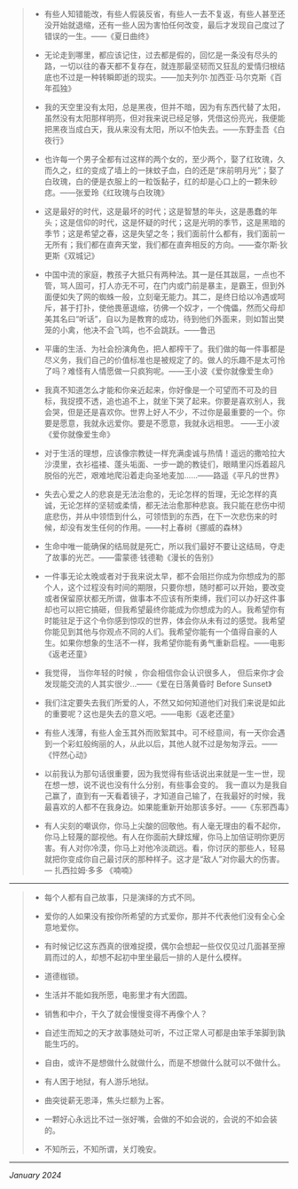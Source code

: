 > + 有些人知错能改，有些人假装反省，有些人一去不复返，有些人甚至还没开始就退缩，还有一些人因为害怕任何改变，最后才发现自己度过了错误的一生。——《夏日曲终​​​​​​​​​​​​​​​​​​》
>
> + 无论走到哪里，都应该记住，过去都是假的，回忆是一条没有尽头的路，一切以往的春天都不复存在，就连那最坚韧而又狂乱的爱情归根结底也不过是一种转瞬即逝的现实。——加夫列尔·加西亚·马尔克斯《百年孤独​​​​​​​​​​​​​​​​​​​​​​​​​​​​​​​​​​​​​​​​​​​​​​​​​​​​​​​​​​​​​​​​​​​​​​​​​​​​​​​​​​​​​​​​​​​​​​​​​​​​​​​​​​​​​​​​​》
>
> + 我的天空里没有太阳，总是黑夜，但并不暗，因为有东西代替了太阳，虽然没有太阳那样明亮，但对我来说已经足够，凭借这份亮光，我便能把黑夜当成白天，我从来没有太阳，所以不怕失去。——东野圭吾《白夜行》
>
> + 也许每一个男子全都有过这样的两个女的，至少两个，娶了红玫瑰，久而久之，红的变成了墙上的一抹蚊子血，白的还是“床前明月光”；娶了白玫瑰，白的便是衣服上的一粒饭黏子，红的却是心口上的一颗朱砂痣。——张爱玲《红玫瑰与白玫瑰​​​​​​​​​​​​​​​​​​​​​​​​​》
>
> + 这是最好的时代，这是最坏的时代；这是智慧的年头，这是愚蠢的年头；这是信仰的时代，这是怀疑的时代；这是光明的季节，这是黑暗的季节；这是希望之春，这是失望之冬；我们面前什么都有，我们面前一无所有；我们都在直奔天堂，我们都在直奔相反的方向。——查尔斯·狄更斯《双城记》
>
> + 中国中流的家庭，教孩子大抵只有两种法。其一是任其跋扈，一点也不管，骂人固可，打人亦无不可，在门内或门前是暴主，是霸王，但到外面便如失了网的蜘蛛一般，立刻毫无能力。其二，是终日给以冷遇或呵斥，甚于打扑，使他畏葸退缩，彷佛一个奴才，一个傀儡，然而父母却美其名曰“听话”，自以为是教育的成功，待到他们外面来，则如暂出樊笼的小禽，他决不会飞鸣，也不会跳跃。——鲁迅
>
> + 平庸的生活、为社会扮演角色，把人都榨干了。我们做的每一件事都是尽义务，我们自己的价值标准也是被规定了的。做人的乐趣不是太可怜了吗？难怪有人情愿做一只疯狗呢。——王小波《爱你就像爱生命》
>
> + 我真不知道怎么才能和你亲近起来，你好像是一个可望而不可及的目标，我捉摸不透，追也追不上，就坐下哭了起来。你要是喜欢别人，我会哭，但是还是喜欢你。世界上好人不少，不过你是最重要的一个。你要是愿意，我就永远爱你。要是不愿意，我就永远相思。 ——王小波《爱你就像爱生命》
>
> + 对于生活的理想，应该像宗教徒一样充满虔诚与热情！遥远的撒哈拉大沙漠里，衣衫褴褛、蓬头垢面、一步一跪的教徒们，眼睛里闪烁着超凡脱俗的光芒，艰难地爬沿着走向圣地麦加……——路遥《平凡的世界》
>
> + 失去心爱之人的悲哀是无法治愈的，无论怎样的哲理，无论怎样的真诚，无论怎样的坚韧或柔情，都无法治愈那种悲哀。我只能在悲伤中彻底悲伤，并从中领悟到什么，可领悟到的东西，在下一次悲伤来的时候，却没有发生任何的作用。——村上春树《挪威的森林》
>
> + 生命中唯一能确保的结局就是死亡，所以我们最好不要让这结局，夺走了故事的光芒。——雷蒙德·钱德勒《漫长的告别》
>
> + 一件事无论太晚或者对于我来说太早，都不会阻拦你成为你想成为的那个人，这个过程没有时间的期限，只要你想，随时都可以开始，要改变或者保留原状都无所谓，做事本不应该有所束缚，我们可以办好这件事却也可以把它搞砸，但我希望最终你能成为你想成为的人。我希望你有时能驻足于这个令你感到惊叹的世界，体会你从未有过的感觉。我希望你能见到其他与你观点不同的人们。我希望你能有一个值得自豪的人生。如果你想象的生活不一样，我希望你能有勇气重新启程。——电影《返老还童》
>
> + 我觉得， 当你年轻的时候 ，你会相信你会认识很多人， 但后来你才会发现能交流的人其实很少...——《爱在日落黄昏时 Before Sunset》
>
> + 我们注定要失去我们所爱的人，不然又如何知道他们对我们来说是如此的重要呢？这也是失去的意义吧。——电影《返老还童》
>
> + 有些人浅薄，有些人金玉其外而败絮其中。可不经意间，有一天你会遇到一个彩虹般绚丽的人，从此以后，其他人就不过是匆匆浮云。——《怦然心动》
>
> + 以前我认为那句话很重要，因为我觉得有些话说出来就是一生一世，现在想一想，说不说也没有什么分别，有些事会变的。 我一直以为是我自己赢了，直到有一天看着镜子，才知道自己输了，在我最好的时候，我最喜欢的人都不在我身边。如果能重新开始那该多好。——《东邪西毒》
>
> + 有人尖刻的嘲讽你，你马上尖酸的回敬他。有人毫无理由的看不起你，你马上轻蔑的鄙视他。有人在你面前大肆炫耀，你马上加倍证明你更厉害。有人对你冷漠，你马上对他冷淡疏远。看，你讨厌的那些人，轻易就把你变成你自己最讨厌的那种样子。这才是“敌人”对你最大的伤害。— 扎西拉姆·多多 《喃喃》

---

> + 每个人都有自己故事，只是演绎的方式不同。
>
> + 爱你的人如果没有按你所希望的方式爱你，那并不代表他们没有全心全意地爱你。
>
> + 有时候记忆这东西真的很难捉摸，偶尔会想起一些仅仅见过几面甚至擦肩而过的人，却想不起初中里坐最后一排的人是什么模样。
>
> + 道德枷锁。
>
> + 生活并不能如我所愿，电影里才有大团圆。
>
> + 销售和中介，干久了就会慢慢变得不再像个人？
>
> + 自述生而知之的天才故事随处可听，不过正常人可都是由笨手笨脚到孰能生巧的。
>
> + 自由，或许不是想做什么就做什么，而是不想做什么就可以不做什么。
>
> + 有人困于地狱，有人游乐地狱。
>
> + 曲突徙薪无恩泽，焦头烂额为上客。
>
> + 一颗好心永远比不过一张好嘴，会做的不如会说的，会说的不如会装的。
>
> + 不知所云，不知所谓，关灯晚安。

---

*January 2024*
